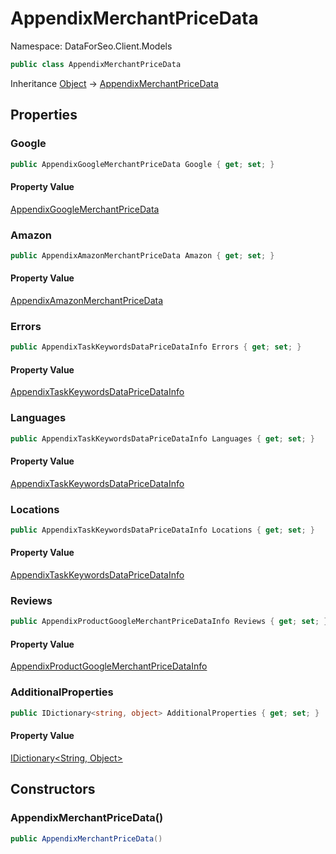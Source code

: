 # AppendixMerchantPriceData

Namespace: DataForSeo.Client.Models

```csharp
public class AppendixMerchantPriceData
```

Inheritance [Object](https://docs.microsoft.com/en-us/dotnet/api/system.object) → [AppendixMerchantPriceData](./dataforseo.client.models.appendixmerchantpricedata.md)

## Properties

### **Google**

```csharp
public AppendixGoogleMerchantPriceData Google { get; set; }
```

#### Property Value

[AppendixGoogleMerchantPriceData](./dataforseo.client.models.appendixgooglemerchantpricedata.md)<br>

### **Amazon**

```csharp
public AppendixAmazonMerchantPriceData Amazon { get; set; }
```

#### Property Value

[AppendixAmazonMerchantPriceData](./dataforseo.client.models.appendixamazonmerchantpricedata.md)<br>

### **Errors**

```csharp
public AppendixTaskKeywordsDataPriceDataInfo Errors { get; set; }
```

#### Property Value

[AppendixTaskKeywordsDataPriceDataInfo](./dataforseo.client.models.appendixtaskkeywordsdatapricedatainfo.md)<br>

### **Languages**

```csharp
public AppendixTaskKeywordsDataPriceDataInfo Languages { get; set; }
```

#### Property Value

[AppendixTaskKeywordsDataPriceDataInfo](./dataforseo.client.models.appendixtaskkeywordsdatapricedatainfo.md)<br>

### **Locations**

```csharp
public AppendixTaskKeywordsDataPriceDataInfo Locations { get; set; }
```

#### Property Value

[AppendixTaskKeywordsDataPriceDataInfo](./dataforseo.client.models.appendixtaskkeywordsdatapricedatainfo.md)<br>

### **Reviews**

```csharp
public AppendixProductGoogleMerchantPriceDataInfo Reviews { get; set; }
```

#### Property Value

[AppendixProductGoogleMerchantPriceDataInfo](./dataforseo.client.models.appendixproductgooglemerchantpricedatainfo.md)<br>

### **AdditionalProperties**

```csharp
public IDictionary<string, object> AdditionalProperties { get; set; }
```

#### Property Value

[IDictionary&lt;String, Object&gt;](https://docs.microsoft.com/en-us/dotnet/api/system.collections.generic.idictionary-2)<br>

## Constructors

### **AppendixMerchantPriceData()**

```csharp
public AppendixMerchantPriceData()
```
